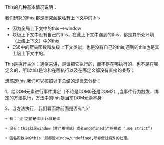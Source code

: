 This的几种基本情况说明：

我们研究的this,都是研究函数私有上下文中的this

- 因为全局上下文中的this-->window
- 块级上下文中没有自己的this，在此上下文中遇到的this，都是其所处环境（上级上下文）中的this
- ES6中的箭头函数和块级上下文类似，也是没有自己的this,遇到的this也是其上级上下文中的。

This是执行主体：通俗来讲，是谁把它执行的，而不是在哪执行的，也不是在哪定义的，所以this是谁和在哪执行以及在哪定义都没有直接的关系；

想搞定this,我们可以按照以下总结的规律去分析！

1，给DOM元素进行事件绑定（不论是DOM0还是DOM2）,当事件行为触发，绑定的方法执行，方法中的this是当前DOM元素本身

2，当方法执行，我们看函数前面是否有“点”

    + 有：‘点’之前是谁this就是谁

    + 没有：this就是window（非严格模式）或者undefined(严格模式 “use strict”)

    + 匿名函数中的this一般都是window/undefined,除非做过特殊的处理。
